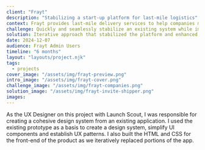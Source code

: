 ```yaml
---
client: "Frayt"
description: "Stabilizing a start-up platform for last-mile logistics"
context: Frayt provides last-mile delivery services to help companies meet customer demand for fast delivery. What started as a low-code prototype very quickly reached its limits for scale and needed to transition to a more stable, flexible platform.
challenge: Quickly and seamlessly stabilize an existing system while improving user experience, focusing first on the admin user group
solution: Iterative approach that stabilized the platform and enhanced admin user experience to assist in troubleshooting
date: 2024-12-07
audience: Frayt Admin Users
timeline: "6 months"
layout: "layouts/project.njk"
tags:
  - projects
cover_image: "/assets/img/frayt-preview.png"
intro_image: "/assets/img/frayt-cover.png"
challenge_image: "/assets/img/frayt-companies.png"
solution_image: "/assets/img/frayt-invite-shipper.png"
images:
---
```


<!-- My Contributions -->

<p>As the UX Designer on this project with Launch Scout, I was responsible for creating a cohesive design system from an existing application. I used the existing prototype as a basis to create a design system, simplify UI components and establish UX patterns. I also built the HTML and CSS for the front-end of the product as we iteratively replaced portions of the app.</p>